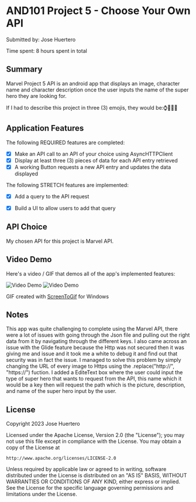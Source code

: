 <!-- (This is a comment) INSTRUCTIONS: Go through this page and fill out any **bolded** entries with their correct values.-->

# AND101 Project 5 - Choose Your Own API

Submitted by: Jose Huertero

Time spent: 8 hours spent in total

## Summary

Marvel Project 5 API is an android app that displays an image, character name and character description once the user inputs the name of the super hero they are looking for.

If I had to describe this project in three (3) emojis, they would be:⌚🦹‍♀️📱

## Application Features

<!-- (This is a comment) Please be sure to change the [ ] to [x] for any features you completed.  If a feature is not checked [x], you might miss the points for that item! -->

The following REQUIRED features are completed:

- [x] Make an API call to an API of your choice using AsyncHTTPClient
- [x] Display at least three (3) pieces of data for each API entry retrieved
- [x] A working Button requests a new API entry and updates the data displayed

The following STRETCH features are implemented:

- [x] Add a query to the API request
- [x] Build a UI to allow users to add that query


## API Choice

My chosen API for this project is Marvel API.

## Video Demo

Here's a video / GIF that demos all of the app's implemented features:

<img src='https://imgur.com/otBGDmV.gif' title='Video Demo' width='' alt='Video Demo' />
<img src='https://imgur.com/OfSXMbf.gif' title='Video Demo' width='' alt='Video Demo' />

GIF created with [ScreenToGif](https://www.screentogif.com/) for Windows


## Notes
This app was quite challenging to complete using the Marvel API, there were a lot of issues with going through the Json file and pulling out the right data from it by navigating through the different keys.
I also came across an issue with the Glide feature because the Http was not secured then it was giving me and issue and it took me a white to debug it and find out that security was in fact the issue. I managed to solve 
this problem by simply changing the URL of every image to Https using the .replace("http://", "https://") fuction. I added a EditeText box where the user could input the type of super hero that wants to request from the API, 
this name which it would be a key then will request the path which is the picture, description, and name of the super hero input by the user.


## License

Copyright 2023 Jose Huertero

Licensed under the Apache License, Version 2.0 (the "License");
you may not use this file except in compliance with the License.
You may obtain a copy of the License at

    http://www.apache.org/licenses/LICENSE-2.0

Unless required by applicable law or agreed to in writing, software
distributed under the License is distributed on an "AS IS" BASIS,
WITHOUT WARRANTIES OR CONDITIONS OF ANY KIND, either express or implied.
See the License for the specific language governing permissions and
limitations under the License.

